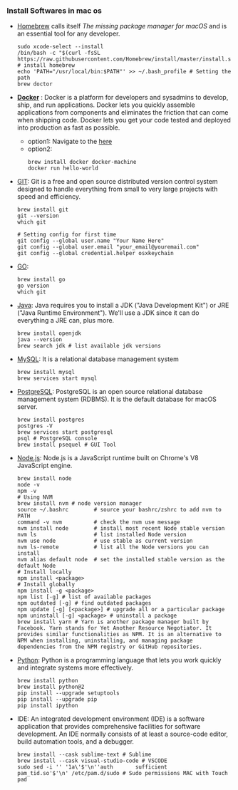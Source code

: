 ### Install Softwares in mac os

- [Homebrew](https://brew.sh/) calls itself _The missing package manager for macOS_ and is an essential tool for any developer.
   ```
   sudo xcode-select --install
   /bin/bash -c "$(curl -fsSL https://raw.githubusercontent.com/Homebrew/install/master/install.sh)" # install homebrew
   echo 'PATH="/usr/local/bin:$PATH"' >> ~/.bash_profile # Setting the path
   brew doctor
   ```

- [**Docker**](https://docs.docker.com/reference/cli/docker/) : Docker is a platform for developers and sysadmins to develop, ship, and run applications. Docker lets you quickly assemble applications from components and eliminates the friction that can come when shipping code. Docker lets you get your code tested and deployed into production as fast as possible.
  - option1: Navigate to the [here](https://docs.docker.com/desktop/install/mac-install/)
  - option2:
    ```
    brew install docker docker-machine
    docker run hello-world
    ```
- [GIT](https://www.atlassian.com/git/glossary#commands): Git is a free and open source distributed version control system designed to handle everything from small to very large projects with speed and efficiency.
  ```
  brew install git
  git --version
  which git

  # Setting config for first time
  git config --global user.name "Your Name Here"
  git config --global user.email "your_email@youremail.com"
  git config --global credential.helper osxkeychain
  ```
- [GO](https://www.atlassian.com/git/glossary#commands): 
  ```
  brew install go
  go version
  which git
  ```
- [Java](https://www.java.com/en/): Java requires you to install a JDK ("Java Development Kit") or JRE ("Java Runtime Environment"). We'll use a JDK since it can do everything a JRE can, plus more.
  ```
  brew install openjdk
  java --version
  brew search jdk # list available jdk versions
  ```
- [MySQL](https://www.mysql.com/): It is a relational database management system
  ```
  brew install mysql
  brew services start mysql
  ```
- [PostgreSQL](https://www.postgresql.org/): PostgreSQL is an open source relational database management system (RDBMS). It is the default database for macOS server.
  ```
  brew install postgres
  postgres -V
  brew services start postgresql 
  psql # PostgreSQL console
  brew install psequel # GUI Tool
  ```
- [Node.js](https://nodejs.org/en): Node.js is a JavaScript runtime built on Chrome's V8 JavaScript engine.
  ```
  brew install node
  node -v
  npm -v
  # Using NVM
  brew install nvm # node version manager
  source ~/.bashrc        # source your bashrc/zshrc to add nvm to PATH
  command -v nvm          # check the nvm use message
  nvm install node        # install most recent Node stable version
  nvm ls                  # list installed Node version
  nvm use node            # use stable as current version
  nvm ls-remote           # list all the Node versions you can install
  nvm alias default node  # set the installed stable version as the default Node
  # Install locally
  npm install <package>
  # Install globally
  npm install -g <package> 
  npm list [-g] # list of available packages
  npm outdated [-g] # find outdated packages
  npm update [-g] [<package>] # upgrade all or a particular package
  npm uninstall [-g] <package> # uninstall a package
  brew install yarn # Yarn is another package manager built by Facebook. Yarn stands for Yet Another Resource Negotiator. It provides similar functionalities as NPM. It is an alternative to NPM when installing, uninstalling, and managing package dependencies from the NPM registry or GitHub repositories.
  ```
- [Python](https://www.python.org/): Python is a programming language that lets you work quickly and integrate systems more effectively. 
  ```
  brew install python
  brew install python@2
  pip install --upgrade setuptools
  pip install --upgrade pip
  pip install ipython
  ```
- IDE: An integrated development environment (IDE) is a software application that provides comprehensive facilities for software development. An IDE normally consists of at least a source-code editor, build automation tools, and a debugger.
  ```
  brew install --cask sublime-text # Sublime
  brew install --cask visual-studio-code # VSCODE
  sudo sed -i '' '1a\'$'\n''auth       sufficient     pam_tid.so'$'\n' /etc/pam.d/sudo # Sudo permissions MAC with Touch pad
  ```